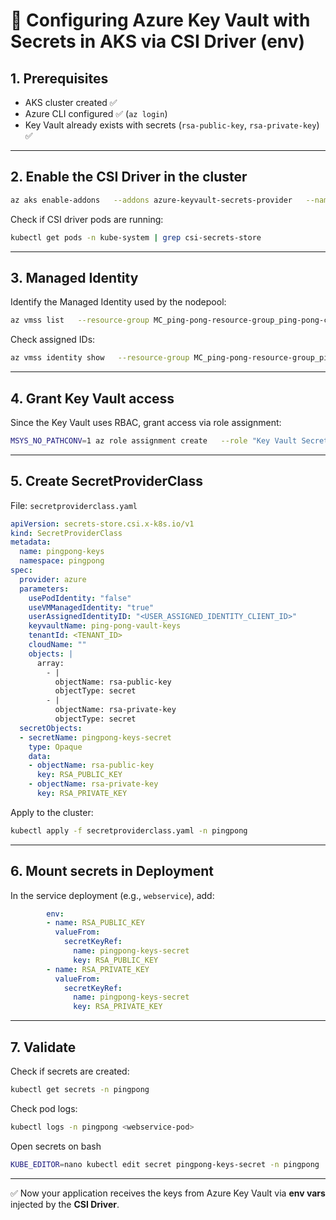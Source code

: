 # 🔑 Configuring Azure Key Vault with Secrets in AKS via CSI Driver (env)

## 1. Prerequisites

- AKS cluster created ✅  
- Azure CLI configured ✅ (`az login`)  
- Key Vault already exists with secrets (`rsa-public-key`, `rsa-private-key`) ✅  

---

## 2. Enable the CSI Driver in the cluster

```bash
az aks enable-addons   --addons azure-keyvault-secrets-provider   --name ping-pong-cluster-name   --resource-group ping-pong-resource-group
```

Check if CSI driver pods are running:

```bash
kubectl get pods -n kube-system | grep csi-secrets-store
```

---

## 3. Managed Identity

Identify the Managed Identity used by the nodepool:

```bash
az vmss list   --resource-group MC_ping-pong-resource-group_ping-pong-cluster-name_eastus   -o table
```

Check assigned IDs:

```bash
az vmss identity show   --resource-group MC_ping-pong-resource-group_ping-pong-cluster-name_eastus   --name aks-agentpool-<id>
```

---

## 4. Grant Key Vault access

Since the Key Vault uses RBAC, grant access via role assignment:

```bash
MSYS_NO_PATHCONV=1 az role assignment create   --role "Key Vault Secrets User"   --assignee <USER_ASSIGNED_IDENTITY_CLIENT_ID>   --scope /subscriptions/<SUBSCRIPTION_ID>/resourceGroups/ping-pong-resource-group/providers/Microsoft.KeyVault/vaults/ping-pong-vault-keys
```

---

## 5. Create SecretProviderClass

File: `secretproviderclass.yaml`

```yaml
apiVersion: secrets-store.csi.x-k8s.io/v1
kind: SecretProviderClass
metadata:
  name: pingpong-keys
  namespace: pingpong
spec:
  provider: azure
  parameters:
    usePodIdentity: "false"
    useVMManagedIdentity: "true"
    userAssignedIdentityID: "<USER_ASSIGNED_IDENTITY_CLIENT_ID>"
    keyvaultName: ping-pong-vault-keys
    tenantId: <TENANT_ID>
    cloudName: ""
    objects: |
      array:
        - |
          objectName: rsa-public-key
          objectType: secret
        - |
          objectName: rsa-private-key
          objectType: secret
  secretObjects:
  - secretName: pingpong-keys-secret
    type: Opaque
    data:
    - objectName: rsa-public-key
      key: RSA_PUBLIC_KEY
    - objectName: rsa-private-key
      key: RSA_PRIVATE_KEY
```

Apply to the cluster:

```bash
kubectl apply -f secretproviderclass.yaml -n pingpong
```

---

## 6. Mount secrets in Deployment

In the service deployment (e.g., `webservice`), add:

```yaml
        env:
        - name: RSA_PUBLIC_KEY
          valueFrom:
            secretKeyRef:
              name: pingpong-keys-secret
              key: RSA_PUBLIC_KEY
        - name: RSA_PRIVATE_KEY
          valueFrom:
            secretKeyRef:
              name: pingpong-keys-secret
              key: RSA_PRIVATE_KEY
```

---

## 7. Validate

Check if secrets are created:

```bash
kubectl get secrets -n pingpong
```

Check pod logs:

```bash
kubectl logs -n pingpong <webservice-pod>
```

Open secrets on bash

```bash
KUBE_EDITOR=nano kubectl edit secret pingpong-keys-secret -n pingpong
```

---

✅ Now your application receives the keys from Azure Key Vault via **env vars** injected by the **CSI Driver**.
